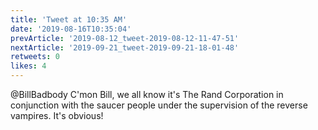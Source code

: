 ```yaml
---
title: 'Tweet at 10:35 AM'
date: '2019-08-16T10:35:04'
prevArticle: '2019-08-12_tweet-2019-08-12-11-47-51'
nextArticle: '2019-09-21_tweet-2019-09-21-18-01-48'
retweets: 0
likes: 4
---
```

@BillBadbody C'mon Bill, we all know it's The Rand Corporation in conjunction with the saucer people under the supervision of the reverse vampires. It's obvious!